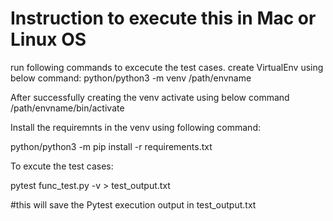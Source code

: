 # Instruction to execute this in Mac or Linux OS
run following commands to excecute the test cases.
create VirtualEnv using below command:
  python/python3 -m venv /path/envname

After successfully creating the venv activate using below command
    /path/envname/bin/activate

Install the requiremnts in the venv using following command:

  python/python3 -m pip install -r requirements.txt

To excute the test cases:

  pytest func_test.py -v > test_output.txt

  #this will save the Pytest execution output in test_output.txt
